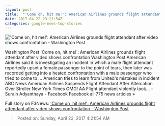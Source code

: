 ```yaml
---
layout: post
title:  "'Come on, hit me!': American Airlines grounds flight attendant after video shows confrontation - Washington Post"
date: 2017-04-22 23:21:54Z
categories: google-news-top-stories
---
```


!['Come on, hit me!': American Airlines grounds flight attendant after video shows confrontation - Washington Post](https://images.washingtonpost.com/?url=http://img.washingtonpost.com/blogs/dr-gridlock/files/2017/04/aa.png&w=1484&op=resize&opt=1&filter=antialias)

Washington Post 'Come on, hit me!': American Airlines grounds flight attendant after video shows confrontation Washington Post American Airlines said it is investigating an incident in which a male flight attendant reportedly upset a female passenger to the point of tears, then later was recorded getting into a heated confrontation with a male passenger who tried to come to ... American tries to learn from United's mistakes in incident ABC News American Airlines Suspends Flight Attendant After Altercation Over Stroller New York Times OMG! AA Flight attendant violently took... - Surain Adyanthaya - Facebook Facebook all 775 news articles »


Full story on F3News: ['Come on, hit me!': American Airlines grounds flight attendant after video shows confrontation - Washington Post](http://www.f3nws.com/n/sCFHpB)

> Posted on: Sunday, April 23, 2017 4:21:54 AM
